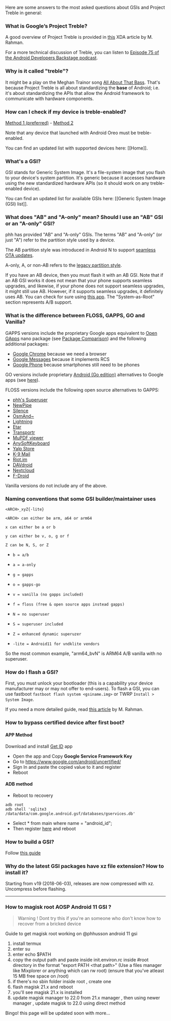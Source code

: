 Here are some answers to the most asked questions about GSIs and Project Treble in general:

### What is Google’s Project Treble?

A good overview of Project Treble is provided in [this](https://www.xda-developers.com/googles-project-treble-modularize-android-so-oems-can-update-devices-faster/) XDA article by M. Rahman.

For a more technical discussion of Treble, you can listen to [Episode 75 of the Android Developers Backstage podcast](http://androidbackstage.blogspot.ca/2017/08/episode-75-project-treble-for-hal-of-it.html).

### Why is it called "treble"?

It might be a play on the Meghan Trainor song [All About That Bass](https://youtu.be/7PCkvCPvDXk). That's  because Project Treble is all about standardizing the **base** of Android; i.e. it's about standardizing the APIs that allow the Android framework to communicate with hardware components.

### How can I check if my device is treble-enabled?

[Method 1 (preferred)](https://play.google.com/store/apps/details?id=tk.hack5.treblecheck) - [Method 2](https://www.xda-developers.com/project-treble-android-oreo/)

Note that any device that launched with Android Oreo must be treble-enabled.

You can find an updated list with supported devices here: [[Home]].

### What's a GSI?

GSI stands for Generic System Image. It's a file-system image that you flash to your device's system partition.  It's generic because it accesses hardware using the new standardized hardware APIs (so it should work on any treble-enabled device).

You can find an updated list for available GSIs here: [[Generic System Image (GSI) list]].

### What does "AB" and "A-only" mean? Should I use an "AB" GSI or an "A-only" GSI?

phh has provided "AB" and "A-only" GSIs.  The terms "AB" and "A-only" (or just "A") refer to the partition style used by a device.

The AB partition style was introduced in Android N to support [seamless OTA updates](https://source.android.com/devices/tech/ota/ab/).

A-only, A, or non-AB refers to the [legacy partition style](https://source.android.com/devices/tech/ota/nonab/).

If you have an AB device, then you must flash it with an AB GSI. Note that if an AB GSI works it does not mean that your phone supports seamless upgrades, and likewise, if your phone does not support seamless upgrades, it might still use AB. However, if it supports seamless upgrades, it definitely uses AB. You can check for sure using [this app](https://play.google.com/store/apps/details?id=tk.hack5.treblecheck). The "System-as-Root" section represents A/B support.

### What is the difference between FLOSS, GAPPS, GO and Vanilla?

GAPPS versions include the proprietary Google apps equivalent to [Open GApps](http://opengapps.org) nano package (see [Package Comparison](https://github.com/opengapps/opengapps/wiki/Package-Comparison)) and the following additional packages:
* [Google Chrome](https://play.google.com/store/apps/details?id=com.android.chrome) because we need a browser
* [Google Messages](https://play.google.com/store/apps/details?id=com.google.android.apps.messaging) because it implements RCS
* [Google Phone](https://play.google.com/store/apps/details?id=com.google.android.dialer) because smartphones still need to be phones

GO versions include proprietary [Android (Go edition)](https://www.android.com/versions/go-edition/) alternatives to Google apps (see [here](https://github.com/phhusson/gapps-go/blob/master/gapps-go.mk#L8)).

FLOSS versions include the following open source alternatives to GAPPS:
* [phh's Superuser](https://f-droid.org/en/packages/me.phh.superuser/)
* [NewPipe](https://f-droid.org/en/packages/org.schabi.newpipe/)
* [Silence](https://f-droid.org/en/packages/org.smssecure.smssecure/)
* [OsmAnd~](https://f-droid.org/en/packages/net.osmand.plus/)
* [Lightning](https://f-droid.org/en/packages/acr.browser.lightning/)
* [Etar](https://f-droid.org/en/packages/ws.xsoh.etar/)
* [Transportr](https://f-droid.org/en/packages/de.grobox.liberario/)
* [MuPDF viewer](https://f-droid.org/en/packages/com.artifex.mupdf.viewer.app/)
* [AnySoftKeyboard](https://f-droid.org/en/packages/com.menny.android.anysoftkeyboard/)
* [Yalp Store](https://f-droid.org/en/packages/com.github.yeriomin.yalpstore/)
* [K-9 Mail](https://f-droid.org/en/packages/com.fsck.k9/)
* [Riot.im](https://f-droid.org/en/packages/im.vector.alpha/)
* [DAVdroid](https://f-droid.org/en/packages/at.bitfire.davdroid/)
* [Nextcloud](https://f-droid.org/en/packages/com.nextcloud.client/)
* [F-Droid](https://f-droid.org/en/packages/org.fdroid.fdroid/)

Vanilla versions do not include any of the above.

### Naming conventions that some GSI builder/maintainer uses

`<ARCH>_xyZ{-lite}`

`<ARCH> can either be arm, a64 or arm64`

`x can either be a or b`

`y can either be v, o, g or f`

`Z can be N, S, or Z`


* `b = a/b`

* `a = a-only`


* `g = gapps`

* `o = gapps-go`

* `v = vanilla (no gapps included)`

* `f = floss (free & open source apps instead gapps)`


* `N = no superuser`

* `S = superuser included`

* `Z = enhanced dynamic superuzer`


* `-lite = Android11 for vndklite vendors`


So the most common example, "arm64_bvN" is ARM64 A/B vanilla with no superuser.

### How do I flash a GSI?

First, you must unlock your bootloader (this is a capability your device manufacturer may or may not offer to end-users).
To flash a GSI, you can use fastboot ```fastboot flash system <gsiname.img>``` or TWRP ```Install > System Image```.

If you need a more detailed guide, read [this article](https://www.xda-developers.com/flash-generic-system-image-project-treble-device/) by M. Rahman.


### How to bypass certified device after first boot?
#### APP Method
Download and install [Get ID](https://f-droid.org/en/packages/makeinfo.com.getid/) app

- Open the app and Copy **Google Service Framework Key**
- Go to https://www.google.com/android/uncertified/
- Sign In and paste the copied value to it and register
- Reboot

#### ADB method
- Reboot to recovery

```
adb root
adb shell 'sqlite3 /data/data/com.google.android.gsf/databases/gservices.db'
```

- Select * from main where name = \"android_id\";
- Then register [here](https://www.google.com/android/uncertified/) and reboot


### How to build a GSI?

Follow [this guide](https://github.com/phhusson/treble_experimentations/wiki/How-to-build-a-GSI%3F)

### Why do the latest GSI packages have xz file extension? How to install it?

Starting from v19 (2018-06-03), releases are now compressed with xz. Uncompress before flashing.

***
### How to magisk root AOSP Android 11 GSI ?

> Warning ! Dont try this if you're an someone who don't know how to recover from a bricked device

Guide to get magisk root working on @phhusson android 11 gsi

1. install termux
2. enter su
3. enter echo $PATH
4. copy the output path and paste inside init.environ.rc inside #root directory in the format "export PATH \<that path\>"
(Use a files manager like Mixplorer or anything which can rw root) (ensure that you've atleast 15 MB free space on /root)
5. if there's no sbin folder inside root , create one
6. flash magisk 21.x and reboot
7. you'll see magisk 21.x is installed
8. update magisk manager to 22.0 from 21.x manager , then using newer manager , update magisk to 22.0 using direct method

Bingo!
this page will be updated soon with more...